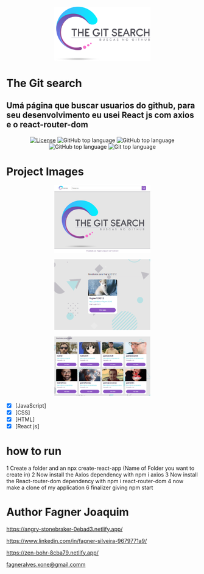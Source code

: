 <p align="center">
  <img src="https://github.com/fagner121212/assets/blob/main/Buscar%20Git/Logotype%20-%20Shadow.8920e8887ea70be8877d.png?raw=true" width="50%"/>
</p>

# The Git search

## Umá página que buscar usuarios do github, para seu desenvolvimento eu usei React js com axios e o react-router-dom

<div align="center" style="margin: 20px; text-align: center">

  [![License](http://img.shields.io/:license-mit-blue.svg?style=flat-square)](http://badges.mit-license.org)
  ![GitHub top language](https://img.shields.io/badge/Technology-HTML-orange)
  ![GitHub top language](https://img.shields.io/badge/Technology-CSS-blue)
  ![GitHub top language](https://img.shields.io/badge/Technology-JavaScript-yellow)
  ![Git top language](https://img.shields.io/badge/Technology-React%20js-blue)
  
</div>

# Project Images

<p align="center">
  <img src="https://github.com/fagner121212/assets/blob/main/Buscar%20Git/BuscarGitImg.PNG?raw=true" width="50%"/>
</p>

<p align="center">
  <img src="https://github.com/fagner121212/assets/blob/main/Buscar%20Git/BuscarGitImgProfile.PNG" width="50%"/>
</p>

<p align="center">
  <img src="https://github.com/fagner121212/assets/blob/main/Buscar%20Git/Gabriel.PNG?raw=true" width="50%"/>
</p>

- [x] [JavaScript]
- [x] [CSS]
- [x] [HTML]  
- [x] [React js]

# how to run

1 Create a folder and an npx create-react-app (Name of Folder you want to create in)
2 Now install the Axios dependency with npm i axios
3 Now install the React-router-dom dependency with npm i react-router-dom
4 now make a clone of my application
6 finalizer giving npm start

# Author Fagner Joaquim

https://angry-stonebraker-0ebad3.netlify.app/
 
 https://www.linkedin.com/in/fagner-silveira-9679771a9/
 
 https://zen-bohr-8cba79.netlify.app/
 
 fagneralves.xone@gmail.comm

